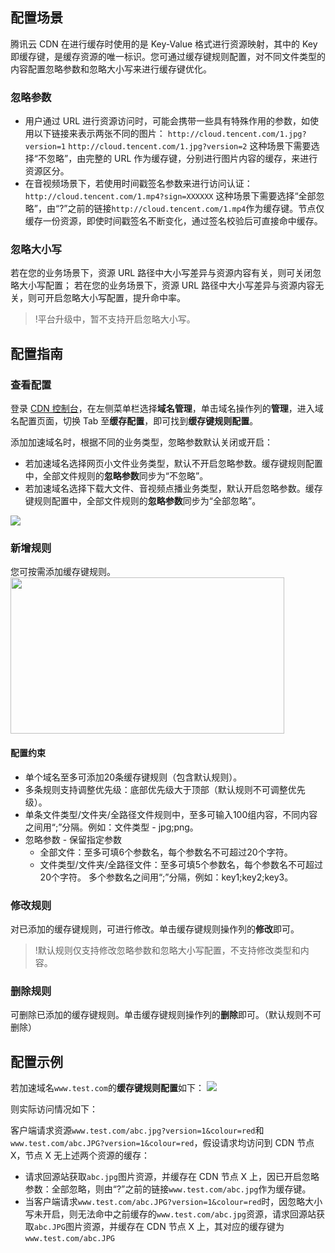 ## 配置场景

腾讯云 CDN 在进行缓存时使用的是 Key-Value 格式进行资源映射，其中的 Key 即缓存键，是缓存资源的唯一标识。您可通过缓存键规则配置，对不同文件类型的内容配置忽略参数和忽略大小写来进行缓存键优化。



### 忽略参数

- 用户通过 URL 进行资源访问时，可能会携带一些具有特殊作用的参数，如使用以下链接来表示两张不同的图片：
  `http://cloud.tencent.com/1.jpg?version=1`
  `http://cloud.tencent.com/1.jpg?version=2`
  这种场景下需要选择“不忽略”，由完整的 URL 作为缓存键，分别进行图片内容的缓存，来进行资源区分。
- 在音视频场景下，若使用时间戳签名参数来进行访问认证：
  `http://cloud.tencent.com/1.mp4?sign=XXXXXX`
  这种场景下需要选择“全部忽略”，由“?”之前的链接`http://cloud.tencent.com/1.mp4`作为缓存键。节点仅缓存一份资源，即使时间戳签名不断变化，通过签名校验后可直接命中缓存。

### 忽略大小写

若在您的业务场景下，资源 URL 路径中大小写差异与资源内容有关，则可关闭忽略大小写配置；
若在您的业务场景下，资源 URL 路径中大小写差异与资源内容无关，则可开启忽略大小写配置，提升命中率。

> !平台升级中，暂不支持开启忽略大小写。

## 配置指南

### 查看配置

登录 [CDN 控制台](https://console.cloud.tencent.com/cdn)，在左侧菜单栏选择**域名管理**，单击域名操作列的**管理**，进入域名配置页面，切换 Tab 至**缓存配置**，即可找到**缓存键规则配置**。

添加加速域名时，根据不同的业务类型，忽略参数默认关闭或开启：

- 若加速域名选择网页小文件业务类型，默认不开启忽略参数。缓存键规则配置中，全部文件规则的**忽略参数**同步为“不忽略”。
- 若加速域名选择下载大文件、音视频点播业务类型，默认开启忽略参数。缓存键规则配置中，全部文件规则的**忽略参数**同步为“全部忽略”。

![](https://main.qcloudimg.com/raw/e1152026336baaa1c29b7bf5504d1bcc.png)

### 新增规则

您可按需添加缓存键规则。
<img src="https://main.qcloudimg.com/raw/cce62747de96c902ee19ddb8e06fe375.png" height="250" width="438" />



#### 配置约束

- 单个域名至多可添加20条缓存键规则（包含默认规则）。
- 多条规则支持调整优先级：底部优先级大于顶部（默认规则不可调整优先级）。
- 单条文件类型/文件夹/全路径文件规则中，至多可输入100组内容，不同内容之间用“;”分隔。例如：文件类型 - jpg;png。
- 忽略参数 - 保留指定参数
  - 全部文件：至多可填6个参数名，每个参数名不可超过20个字符。
  - 文件类型/文件夹/全路径文件：至多可填5个参数名，每个参数名不可超过20个字符。
    多个参数名之间用“;”分隔，例如：key1;key2;key3。

### 修改规则

对已添加的缓存键规则，可进行修改。单击缓存键规则操作列的**修改**即可。

> !默认规则仅支持修改忽略参数和忽略大小写配置，不支持修改类型和内容。

### 删除规则

可删除已添加的缓存键规则。单击缓存键规则操作列的**删除**即可。（默认规则不可删除）

## 配置示例

若加速域名`www.test.com`的**缓存键规则配置**如下：
![](https://main.qcloudimg.com/raw/6b8bd7f56665512c25742177a2033463.png)

则实际访问情况如下：

客户端请求资源`www.test.com/abc.jpg?version=1&colour=red`和`www.test.com/abc.JPG?version=1&colour=red`，假设请求均访问到 CDN 节点 X，节点 X 无上述两个资源的缓存：

- 请求回源站获取`abc.jpg`图片资源，并缓存在 CDN 节点 X 上，因已开启忽略参数：全部忽略，则由“?”之前的链接`www.test.com/abc.jpg`作为缓存键。
- 当客户端请求`www.test.com/abc.JPG?version=1&colour=red`时，因忽略大小写未开启，则无法命中之前缓存的`www.test.com/abc.jpg`资源，请求回源站获取`abc.JPG`图片资源，并缓存在 CDN 节点 X 上，其对应的缓存键为`www.test.com/abc.JPG`
